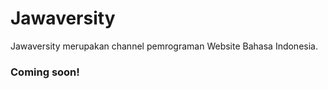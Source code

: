# Jawaversity

Jawaversity merupakan channel pemrograman Website Bahasa Indonesia.

### Coming soon!
